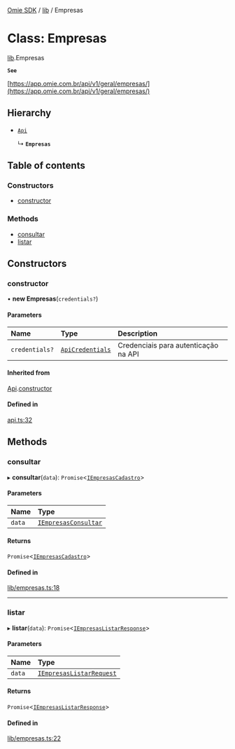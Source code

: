 [Omie SDK](../README.md) / [lib](../modules/lib.md) / Empresas

# Class: Empresas

[lib](../modules/lib.md).Empresas

**`See`**

[https://app.omie.com.br/api/v1/geral/empresas/](https://app.omie.com.br/api/v1/geral/empresas/)

## Hierarchy

- [`Api`](index.Api.md)

  ↳ **`Empresas`**

## Table of contents

### Constructors

- [constructor](lib.Empresas.md#constructor)

### Methods

- [consultar](lib.Empresas.md#consultar)
- [listar](lib.Empresas.md#listar)

## Constructors

### constructor

• **new Empresas**(`credentials?`)

#### Parameters

| Name | Type | Description |
| :------ | :------ | :------ |
| `credentials?` | [`ApiCredentials`](../modules/index.md#apicredentials) | Credenciais para autenticação na API |

#### Inherited from

[Api](index.Api.md).[constructor](index.Api.md#constructor)

#### Defined in

[api.ts:32](https://github.com/lucas-bogos/omie-sdk/blob/fa631c8/src/api.ts#L32)

## Methods

### consultar

▸ **consultar**(`data`): `Promise`<[`IEmpresasCadastro`](../interfaces/types.IEmpresasCadastro.md)\>

#### Parameters

| Name | Type |
| :------ | :------ |
| `data` | [`IEmpresasConsultar`](../interfaces/types.IEmpresasConsultar.md) |

#### Returns

`Promise`<[`IEmpresasCadastro`](../interfaces/types.IEmpresasCadastro.md)\>

#### Defined in

[lib/empresas.ts:18](https://github.com/lucas-bogos/omie-sdk/blob/fa631c8/src/lib/empresas.ts#L18)

___

### listar

▸ **listar**(`data`): `Promise`<[`IEmpresasListarResponse`](../interfaces/types.IEmpresasListarResponse.md)\>

#### Parameters

| Name | Type |
| :------ | :------ |
| `data` | [`IEmpresasListarRequest`](../interfaces/types.IEmpresasListarRequest.md) |

#### Returns

`Promise`<[`IEmpresasListarResponse`](../interfaces/types.IEmpresasListarResponse.md)\>

#### Defined in

[lib/empresas.ts:22](https://github.com/lucas-bogos/omie-sdk/blob/fa631c8/src/lib/empresas.ts#L22)

